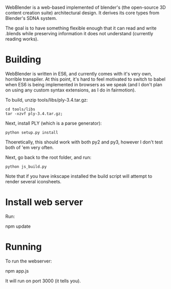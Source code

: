 WebBlender is a web-based implemented of blender's (the 
open-source 3D content creation suite) architectural
design.  It derives its core types from Blender's SDNA system.

The goal is to have something flexible enough that it can read
and write .blends while preserving information it does not 
understand (currently reading works).

# Building #

WebBlender is written in ES6, and currently comes with it's very own,
horrible transpiler.  At this point, it's hard to feel motivated to
switch to babel when ES6 is being implemented in browsers as we speak
(and I don't plan on using any custom syntax extensions, as I do in
fairmotion).

To build, unzip tools/libs/ply-3.4.tar.gz:

    cd tools/libs
    tar -xzvf ply-3.4.tar.gz;

Next, install PLY (which is a parse generator):

    python setup.py install

Thoeretically, this should work with both py2 and py3,
however I don't test both of 'em very often.

Next, go back to the root folder, and run:

    python js_build.py

Note that if you have inkscape installed the build script
will attempt to render several iconsheets.

# Install web server #
Run:

  npm update

# Running #
To run the webserver:

  npm app.js

It will run on port 3000 (it tells you).
